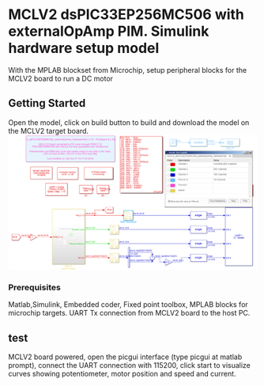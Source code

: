 # MCLV2 dsPIC33EP256MC506 with externalOpAmp PIM. Simulink hardware setup model

With the MPLAB blockset from Microchip, setup peripheral blocks for the MCLV2 board to run a DC motor

## Getting Started

Open the model, click on build button to build and download the model on the MCLV2 target board.
![Model_Hardware_Test_withSampleTime.slx](./Fig/Model_Hardware_Test_withSampleTime.png)

### Prerequisites

Matlab,Simulink, Embedded coder, Fixed point toolbox, MPLAB blocks for microchip targets.
UART Tx connection from MCLV2 board to the host PC.

## test

MCLV2 board powered, open the picgui interface (type picgui at matlab prompt), connect the UART connection with 115200, click start to visualize curves showing potentiometer, motor position and speed and current.

